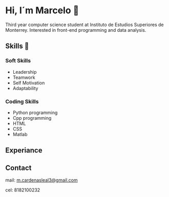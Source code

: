 # Hi, I´m Marcelo 👋
Third year computer science student at Instituto de Estudios Superiores de Monterrey. Interested in front-end programming and data analysis.

## Skills 🎯
### Soft Skills
- Leadership
- Teamwork
- Self Motivation
- Adaptability

### Coding Skills 
- Python programming
- Cpp programming
- HTML
- CSS
- Matlab

## Experiance



## Contact
mail: m.cardenasleal3@gmail.com

cel: 8182100232

  
<!--
**mcardenas3/mcardenas3** is a ✨ _special_ ✨ repository because its `README.md` (this file) appears on your GitHub profile.

Here are some ideas to get you started:

- 🔭 I’m currently working on ...
- 🌱 I’m currently learning ...
- 👯 I’m looking to collaborate on ...
- 🤔 I’m looking for help with ...
- 💬 Ask me about ...
- 📫 How to reach me: ...
- 😄 Pronouns: ...
- ⚡ Fun fact: ...
-->
